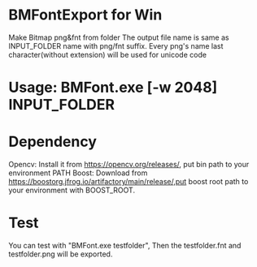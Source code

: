 # BMFontExport for Win
Make Bitmap png&amp;fnt from folder
The output file name is same as INPUT_FOLDER name with png/fnt suffix.
Every png's name last character(without extension) will be used for unicode code

# Usage: BMFont.exe [-w 2048] INPUT_FOLDER

# Dependency
Opencv: Install it from https://opencv.org/releases/, put bin path to your environment PATH
Boost: Download from https://boostorg.jfrog.io/artifactory/main/release/,put boost root path to your environment with BOOST_ROOT.

# Test
You can test with "BMFont.exe testfolder",
Then the testfolder.fnt and testfolder.png will be exported.

